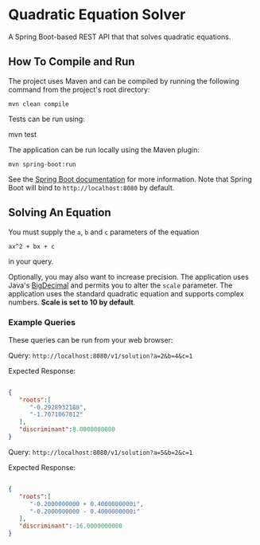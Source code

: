 # Quadratic Equation Solver

A Spring Boot-based REST API that that solves quadratic equations.

## How To Compile and Run

The project uses Maven and can be compiled by running the following command from the project's root directory:

    mvn clean compile
    
Tests can be run using:
  
   mvn test
   
The application can be run locally using the Maven plugin:

    mvn spring-boot:run
    
See the [Spring Boot documentation](https://docs.spring.io/spring-boot/docs/current/reference/html/using-boot-running-your-application.html) for more information. Note that Spring Boot will bind to `http://localhost:8080` by default.

## Solving An Equation

You must supply the `a`, `b` and `c` parameters of the equation 

```
ax^2 + bx + c
```

in your query. 

Optionally, you may also want to increase precision. The application uses Java's [BigDecimal](https://docs.oracle.com/javase/8/docs/api/java/math/BigDecimal.html) and permits you to alter the `scale` parameter.
The application uses the standard quadratic equation and supports complex numbers. **Scale is set to 10 by default**.

### Example Queries

These queries can be run from your web browser:

Query: `http://localhost:8080/v1/solution?a=2&b=4&c=1`

Expected Response:

```json

{
   "roots":[
      "-0.2928932188",
      "-1.7071067812"
   ],
   "discriminant":8.0000000000
}

```

Query: `http://localhost:8080/v1/solution?a=5&b=2&c=1`


Expected Response:

```json

{
   "roots":[
      "-0.2000000000 + 0.4000000000i",
      "-0.2000000000 - 0.4000000000i"
   ],
   "discriminant":-16.0000000000
}

```
